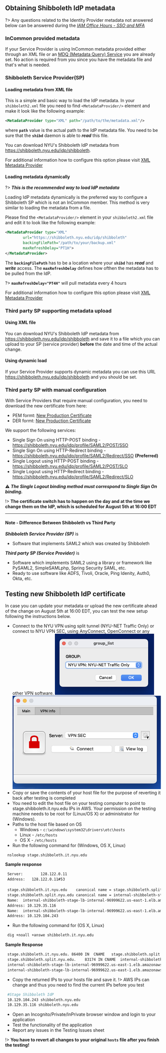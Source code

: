 ## Obtaining Shibboleth IdP metadata

?> Any questions related to the Identity Provider metadata not answered below can be answered during the [_IAM Office Hours - SSO and MFA_](https://calendar.google.com/calendar/embed?src=nyu.edu_23qne9rsrhuidta3ld7pnkok9o%40group.calendar.google.com&ctz=America%2FNew_York)

### InCommon provided metadata

If your Service Provider is using InCommon metadata provided either through an XML file or an [MDQ (Metadata Query) Service](https://shibboleth.atlassian.net/wiki/spaces/SP3/pages/2060616133/MDQMetadataProvider) you are already set. No action is required from you since you have the metadata file and that's what is needed.

### Shibboleth Service Provider(SP)

#### Loading metadata from XML file

This is a simple and basic way to load the IdP metadata. In your `shibboleth2.xml` file you need to find `<MetadataProvider/>` element and make it look like the following example:
```xml
<MetadataProvider type="XML" path="/path/to/the/metadata.xml"/>
```
where **`path`** value is the actual path to the IdP metadata file. You need to be sure that the **`shibd`** daemon is able to **_read_** this file.

You can download NYU's Shibboleth IdP metadata from https://shibboleth.nyu.edu/idp/shibboleth.

For additional information how to configure this option please visit [XML Metadata Provider](https://shibboleth.atlassian.net/wiki/spaces/SP3/pages/2063696005/XMLMetadataProvider)

#### Loading metadata dynamically

?> **_This is the recommended way to load IdP metadata_**

Loading IdP metadata dynamically is the preferred way to configure a Shibboleth SP which is not an InCommon member.  This method is very similar to loading the metadata from a file.

Please find the `<MetadataProvider/>` element in your `shibboleth2.xml` file and edit it to look like the following example:
```xml
<MetadataProvider type="XML"
        url="https://shibboleth.nyu.edu/idp/shibboleth"
        backingFilePath="/path/to/your/backup.xml"
        maxRefreshDelay="PT1H">
</MetadataProvider>
```
The **`backingFilePath`** has to be a location where your **`shibd`** has **_read_** and **_write_** access. The **`maxRefreshDelay`** defines how ofthen the metadata has to be pulled from the IdP.

?> **`maxRefreshDelay="PT4H"`** will pull metadata every 4 hours

For additional information how to configure this option please visit [XML Metadata Provider](https://shibboleth.atlassian.net/wiki/spaces/SP3/pages/2063696005/XMLMetadataProvider)

### Third party SP supporting metadata upload
#### Using XML file

You can download NYU's Shibboleth IdP metadata from https://shibboleth.nyu.edu/idp/shibboleth and save it to a file which you can upload to your SP (service provider) **before** the date and time of the actual change.

#### Using dynamic load

If your Service Provider supports dynamic metadata you can use this URL https://shibboleth.nyu.edu/idp/shibboleth and you should be set.

### Third party SP with manual configuration

With Service Providers that require manual configuration, you need to download the new certificate from here:  
- PEM formt: [New Production Certificate](https://shibboleth.nyu.edu/prodidp.pem)
- DER formt: [New Production Certificate](https://shibboleth.nyu.edu/prodidp.der)

We support the following services:
- Single Sign On using HTTP-POST binding - https://shibboleth.nyu.edu/idp/profile/SAML2/POST/SSO
- Single Sign On using HTTP-Redirect binding - https://shibboleth.nyu.edu/idp/profile/SAML2/Redirect/SSO **(Preferred)**
- Single Logout using HTTP-POST binding - https://shibboleth.nyu.edu/idp/profile/SAML2/POST/SLO
- Single Logout using HTTP-Redirect binding - https://shibboleth.nyu.edu/idp/profile/SAML2/Redirect/SLO

:warning: **_The Single Logout binding method must correspond to Single Sign On binding._**

!> **The certificate switch has to happen on the day and at the time we change them on the IdP, which is scheduled for August 5th at 16:00 EDT**


---
#### Note - Difference Between Shibboleth vs Third Party

**_Shibboleth Service Provider (SP)_** is

- Software that implements SAML2 which was created by Shibboleth

**_Third party SP (Service Provider)_** is

- Software which implements SAML2 using a library or framework like PySAML2, SimpleSAMLphp, Spring Security SAML, etc.
- Ready to use software like ADFS, Tivoli, Oracle, Ping Idenity, Auth0, Okta, etc.


## Testing new Shibboleth IdP certificate

In case you can update your metadata or upload the new certificate ahead of the change on August 5th at 16:00 EDT, you can test the new setup following the instructions below.

- Connect to the NYU VPN using split tunnel (NYU-NET Traffic Only) or connect to NYU VPN SEC, using AnyConnect, OpenConnect or any other VPN software.
![AnyConnect](AnyConnect.png)
![OpenConnect](OpenConnect.png)
- Copy or save the contents of your host file for the purpose of reverting it back after testing is completed
- You need to edit the host file on your testing computer to point to stage.shibboleth.it.nyu.edu IPs in AWS. Your permission on the testing machine needs to be root for (Linux/OS X) or administrator for (Windows).  
- Paths to the host file based on OS
  - Windows - ```c:\windows\system32\drivers\etc\hosts```
  - Linux - ```/etc/hosts```
  - OS X - ```/etc/hosts```
- Run the following command for (Windows, OS X, Linux)
```bash 
 nslookup stage.shibboleth.it.nyu.edu 
```
__Sample response__
```bash
 Server:		128.122.0.11
 Address:	128.122.0.11#53
 
 stage.shibboleth.it.nyu.edu	canonical name = stage.shibboleth.split.nyu.edu.
 stage.shibboleth.split.nyu.edu	canonical name = internal-shibboleth-stage-lb-internal-96999622.us-east-1.elb.amazonaws.com.
 Name:	internal-shibboleth-stage-lb-internal-96999622.us-east-1.elb.amazonaws.com
 Address: 10.129.35.116
 Name:	internal-shibboleth-stage-lb-internal-96999622.us-east-1.elb.amazonaws.com
 Address: 10.129.104.243
```

- Run the following command for (OS X, Linux)

```bash
 dig +noall +answe shibboleth.it.nyu.edu
```

__Sample Response__

```bash
 stage.shibboleth.it.nyu.edu. 86400 IN	CNAME	stage.shibboleth.split.nyu.edu.
 stage.shibboleth.split.nyu.edu.	83174 IN CNAME	internal-shibboleth-stage-lb-internal-96999622.us-east-1.elb.amazonaws.com.
 internal-shibboleth-stage-lb-internal-96999622.us-east-1.elb.amazonaws.com. 60 IN A 10.129.104.243
 internal-shibboleth-stage-lb-internal-96999622.us-east-1.elb.amazonaws.com. 60 IN A 10.129.35.116
```

- Copy the returned IPs to your hosts file and save it. 
  !> AWS IPs can change and thus you need to find the current IPs before you test

```bash
 #Stage Shibboleth IdP
 10.129.104.243 shibboleth.nyu.edu
 10.129.35.116 shibboleth.nyu.edu
```

- Open an Incognito/Private/InPrivate browser window and login to your application
- Test the functionality of the application
- Report any issues in the Testing Issues sheet
  
!> **You have to revert all changes to your original `hosts` file after you finish the testing!**

